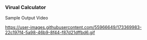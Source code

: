 <h3>Virual Calculator</h3>

Sample Output Video

https://user-images.githubusercontent.com/55966649/173369983-22c197f4-5a98-46b9-8f44-f87d21dffbd6.gif
